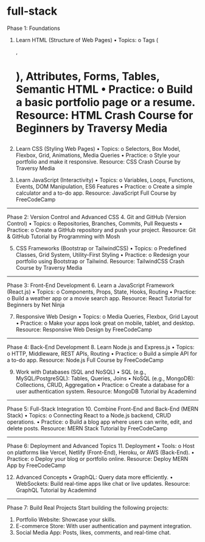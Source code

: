 # full-stack


Phase 1: Foundations
1. Learn HTML (Structure of Web Pages)
•	Topics:
o	Tags (<div>, <h1>), Attributes, Forms, Tables, Semantic HTML
•	Practice:
o	Build a basic portfolio page or a resume.
Resource:
HTML Crash Course for Beginners by Traversy Media


2. Learn CSS (Styling Web Pages)
•	Topics:
o	Selectors, Box Model, Flexbox, Grid, Animations, Media Queries
•	Practice:
o	Style your portfolio and make it responsive.
Resource:
CSS Crash Course by Traversy Media



3. Learn JavaScript (Interactivity)
•	Topics:
o	Variables, Loops, Functions, Events, DOM Manipulation, ES6 Features
•	Practice:
o	Create a simple calculator and a to-do app.
Resource:
JavaScript Full Course by FreeCodeCamp
________________________________________


Phase 2: Version Control and Advanced CSS
4. Git and GitHub (Version Control)
•	Topics:
o	Repositories, Branches, Commits, Pull Requests
•	Practice:
o	Create a GitHub repository and push your project.
Resource:
Git & GitHub Tutorial by Programming with Mosh



5. CSS Frameworks (Bootstrap or TailwindCSS)
•	Topics:
o	Predefined Classes, Grid System, Utility-First Styling
•	Practice:
o	Redesign your portfolio using Bootstrap or Tailwind.
Resource:
TailwindCSS Crash Course by Traversy Media
________________________________________


Phase 3: Front-End Development
6. Learn a JavaScript Framework (React.js)
•	Topics:
o	Components, Props, State, Hooks, Routing
•	Practice:
o	Build a weather app or a movie search app.
Resource:
React Tutorial for Beginners by Net Ninja


7. Responsive Web Design
•	Topics:
o	Media Queries, Flexbox, Grid Layout
•	Practice:
o	Make your apps look great on mobile, tablet, and desktop.
Resource:
Responsive Web Design by FreeCodeCamp
________________________________________


Phase 4: Back-End Development
8. Learn Node.js and Express.js
•	Topics:
o	HTTP, Middleware, REST APIs, Routing
•	Practice:
o	Build a simple API for a to-do app.
Resource:
Node.js Full Course by FreeCodeCamp


9. Work with Databases (SQL and NoSQL)
•	SQL (e.g., MySQL/PostgreSQL): Tables, Queries, Joins
•	NoSQL (e.g., MongoDB): Collections, CRUD, Aggregation
•	Practice:
o	Create a database for a user authentication system.
Resource:
MongoDB Tutorial by Academind
________________________________________

Phase 5: Full-Stack Integration
10. Combine Front-End and Back-End (MERN Stack)
•	Topics:
o	Connecting React to a Node.js backend, CRUD operations.
•	Practice:
o	Build a blog app where users can write, edit, and delete posts.
Resource:
MERN Stack Tutorial by FreeCodeCamp
________________________________________



Phase 6: Deployment and Advanced Topics
11. Deployment
•	Tools:
o	Host on platforms like Vercel, Netlify (Front-End), Heroku, or AWS (Back-End).
•	Practice:
o	Deploy your blog or portfolio online.
Resource:
Deploy MERN App by FreeCodeCamp


12. Advanced Concepts
•	GraphQL: Query data more efficiently.
•	WebSockets: Build real-time apps like chat or live updates.
Resource:
GraphQL Tutorial by Academind
________________________________________


Phase 7: Build Real Projects
Start building the following projects:
1.	Portfolio Website: Showcase your skills.
2.	E-commerce Store: With user authentication and payment integration.
3.	Social Media App: Posts, likes, comments, and real-time chat.

